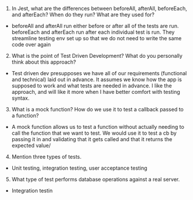 <!-- Answers to the Short Answer Essay Questions go here -->


1. In Jest, what are the differences between beforeAll, afterAll, beforeEach, and afterEach? When do they run? What are they used for?

* beforeAll and afterAll run either before or after all of the tests are run.  beforeEach and afterEach run after each individual test is run.  They streamline testing env set up so that we do not need to write the same code over again

2. What is the point of Test Driven Development? What do you personally think about this approach?

* Test driven dev presupposes we have all of our requirements (functional and technical) laid out in advance.  It assumes we know how the app is supposed to work and what tests are needed in advance.  I like the approach, and will like it more when I have better comfort with testing syntax.

3. What is a mock function? How do we use it to test a callback passed to a function?

* A mock function allows us to test a function without actually needing to call the function that we want to test. We would use it to test a cb by passing it in and validating that it gets called and that it returns the expected value/

4. Mention three types of tests.

* Unit testing, integration testing, user acceptance testing

5. What type of test performs database operations against a real server.

* Integration testin
